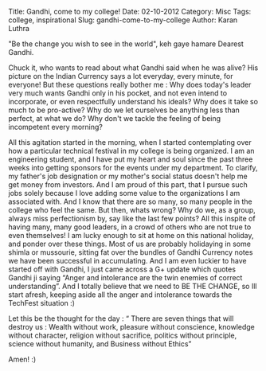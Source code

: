 Title: Gandhi, come to my college!
Date: 02-10-2012
Category: Misc
Tags: college, inspirational
Slug: gandhi-come-to-my-college
Author: Karan Luthra 

"Be the change you wish to see in the world", keh gaye hamare Dearest Gandhi.

Chuck it, who wants to read about what Gandhi said when he was alive? His 
picture on the Indian Currency says a lot everyday, every minute, for everyone! 
But these questions really bother me :
Why does today's leader very much wants Gandhi only in his pocket, and not even 
intend to incorporate, or even respectfully understand his ideals?
Why does it take so much to be pro-active?
Why do we let ourselves be anything less than perfect, at what we do?
Why don't we tackle the feeling of being incompetent every morning?

All this agitation started in the morning, when I started contemplating over how 
a particular technical festival in my college is being organized. I am an 
engineering student, and I have put my heart and soul since the past three weeks 
into getting sponsors for the events under my department. To clarify, my 
father's job designation or my mother's social status doesn't help me get money 
from investors. And I am proud of this part, that I pursue such jobs solely 
because I love adding some value to the organizations I am associated with. And 
I know that there are so many, so many people in the college who feel the same. 
But then, whats wrong? Why do we, as a group, always miss perfectionism by, say 
like the last few points? All this inspite of having many, many good leaders, in 
a crowd of others who are not true to even themselves!
I am lucky enough to sit at home on this national holiday, and ponder over these 
things. Most of us are probably holidaying in some shimla or mussourie, sitting 
fat over the bundles of Gandhi Currency notes we have been successful in 
accumulating.
And I am even luckier to have started off with Gandhi, I just came across a G+ 
update which quotes Gandhi ji saying “Anger and intolerance are the twin enemies 
of correct understanding”. And I totally believe that we need to BE THE CHANGE, 
so Ill start afresh, keeping aside all the anger and intolerance towards the 
TechFest situation :)

Let this be the thought for the day :
“ There are seven things that will destroy us :
Wealth without work, pleasure without conscience, knowledge without character, 
religion without sacrifice, politics without principle, science without 
humanity, and Business without Ethics”

Amen! :)